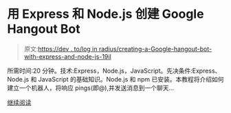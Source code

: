 # 用 Express 和 Node.js 创建 Google Hangout Bot

> 原文:[https://dev . to/log in radius/creating-a-Google-hangout-bot-with-express-and-node-js-19il](https://dev.to/loginradius/creating-a-google-hangout-bot-with-express-and-node-js-19il)

所需时间:20 分钟。技术:Express，Node.js，JavaScript。先决条件:Express、Node.js 和 JavaScript 的基础知识。Node.js 和 npm 已安装。本教程将介绍如何建立一个机器人，将响应 pings(即@),并发送消息到一个聊天…

[继续阅读](https://www.loginradius.com/engineering/blog/creating-a-google-hangout-bot-with-express-and-node-js/)